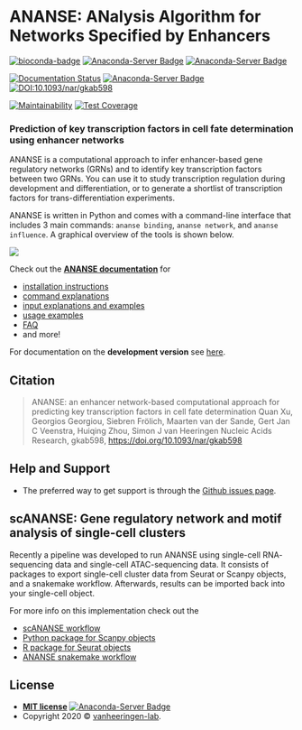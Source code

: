 # ANANSE: ANalysis Algorithm for Networks Specified by Enhancers
[![bioconda-badge](https://img.shields.io/badge/install%20with-bioconda-brightgreen.svg?style=flat)](http://bioconda.github.io)
[![Anaconda-Server Badge](https://anaconda.org/bioconda/ananse/badges/version.svg)](https://anaconda.org/bioconda/ananse)
[![Anaconda-Server Badge](https://anaconda.org/bioconda/ananse/badges/downloads.svg)](https://anaconda.org/bioconda/ananse)

[![Documentation Status](https://readthedocs.org/projects/anansepy/badge/?version=master)](https://anansepy.readthedocs.io/en/master/?badge=master)
[![Anaconda-Server Badge](https://anaconda.org/bioconda/ananse/badges/license.svg)](https://anaconda.org/bioconda/ananse)
[![DOI:10.1093/nar/gkab598](http://img.shields.io/badge/DOI-10.1093/nar/gkab598-B31B1B.svg)](https://doi.org/10.1093/nar/gkab598)

[![Maintainability](https://api.codeclimate.com/v1/badges/875df8c40fec66d68b1f/maintainability)](https://codeclimate.com/github/vanheeringen-lab/ANANSE/maintainability)
[![Test Coverage](https://api.codeclimate.com/v1/badges/875df8c40fec66d68b1f/test_coverage)](https://codeclimate.com/github/vanheeringen-lab/ANANSE/test_coverage)

### Prediction of key transcription factors in cell fate determination using enhancer networks
ANANSE is a computational approach to infer enhancer-based gene regulatory networks (GRNs) and to identify key transcription factors between two GRNs. You can use it to study transcription regulation during development and differentiation, or to generate a shortlist of transcription factors for trans-differentiation experiments. 

ANANSE is written in Python and comes with a command-line interface that includes 3 main commands: `ananse binding`, `ananse network`, and `ananse influence`. A graphical overview of the tools is shown below.

![](docs/img/Fig2.png)

Check out the **[ANANSE documentation](https://anansepy.readthedocs.io/en/master/)** for 
* [installation instructions](https://anansepy.readthedocs.io/en/master/installation/)
* [command explanations](https://anansepy.readthedocs.io/en/master/command-line_reference/)
* [input explanations and examples](https://anansepy.readthedocs.io/en/master/input_data/)
* [usage examples](https://anansepy.readthedocs.io/en/master/examples/)
* [FAQ](https://anansepy.readthedocs.io/en/master/faq/)
* and more!
 
For documentation on the **development version** see [here](https://anansepy.readthedocs.io/en/develop/).

## Citation

> ANANSE: an enhancer network-based computational approach for predicting key transcription factors in cell fate determination 
> Quan Xu, Georgios Georgiou, Siebren Frölich, Maarten van der Sande, Gert Jan C Veenstra, Huiqing Zhou, Simon J van Heeringen
> Nucleic Acids Research, gkab598, https://doi.org/10.1093/nar/gkab598


## Help and Support

* The preferred way to get support is through the [Github issues page](https://github.com/vanheeringen-lab/ANANSE/issues).

## scANANSE: Gene regulatory network and motif analysis of single-cell clusters

Recently a pipeline was developed to run ANANSE using single-cell RNA- sequencing data and single-cell ATAC-sequencing data. It consists of packages to export single-cell cluster data from Seurat or Scanpy objects, and a snakemake workflow. Afterwards, results can be imported back into your single-cell object.

For more info on this implementation  check out the
* [scANANSE workflow](https://doi.org/10.12688/f1000research.130530.1)
* [Python package for Scanpy objects](https://github.com/Arts-of-coding/AnanseScanpy)
* [R package for Seurat objects](https://github.com/JGASmits/AnanseSeurat)
* [ANANSE snakemake workflow](https://github.com/vanheeringen-lab/anansnake)

## License

  - **[MIT license](http://opensource.org/licenses/mit-license.php)** [![Anaconda-Server Badge](https://anaconda.org/qxuchn/ananse/badges/license.svg)](https://anaconda.org/qxuchn/ananse)
  - Copyright 2020 © <a href="https://github.com/vanheeringen-lab" target="_blank">vanheeringen-lab</a>.
